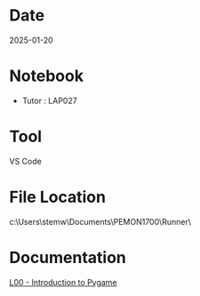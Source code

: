 # Date
2025-01-20

# Notebook
- Tutor : LAP027

# Tool
VS Code

# File Location
c:\Users\stemw\Documents\PEMON1700\Runner\

# Documentation
[L00 - Introduction to Pygame](https://docs.google.com/presentation/d/1hV1eZDS3aVa05LVtJlOuBTPr_YD7UE7e5tYWXT97r14/edit?usp=drive_link)
